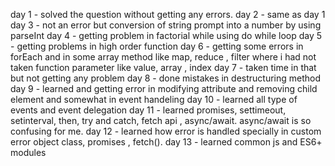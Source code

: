 day 1 - solved the question without getting any errors.
day 2 - same as day 1
day 3 - not an error but conversion of string prompt into a number by using parseInt
day 4 - getting problem in factorial while using do while loop
day 5 - getting problems in high order function
day 6 - getting some errors in forEach and in some array method like map, reduce , filter where i had not taken function parameter like value, array , index
day 7 - taken time in that but not getting any problem
day 8 - done mistakes in destructuring method
day 9 - learned and getting error in modifying attribute and removing child element and somewhat in event handeling
day 10 - learned all type of events and event delegation
day 11 - learned promises, settimeout, setinterval, then, try and catch, fetch api , async/await. async/await is so confusing for me.
day 12 - learned how error is handled specially in custom error object class, promises , fetch().
day 13 - learned common js and ES6+ modules
